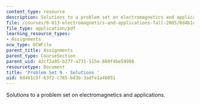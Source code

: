 ```yaml
---
content_type: resource
description: Solutions to a problem set on electromagnetics and applications.
file: /courses/6-013-electromagnetics-and-applications-fall-2005/8d4b1c5f63f2c765bd3b3adfe1a4b051_ps9_solution.pdf
file_type: application/pdf
learning_resource_types:
- Assignments
ocw_type: OCWFile
parent_title: Assignments
parent_type: CourseSection
parent_uid: 42cf2a95-b277-a731-515e-869f4be59998
resourcetype: Document
title: 'Problem Set 9 - Solutions '
uid: 8d4b1c5f-63f2-c765-bd3b-3adfe1a4b051
---
```

Solutions to a problem set on electromagnetics and applications.


